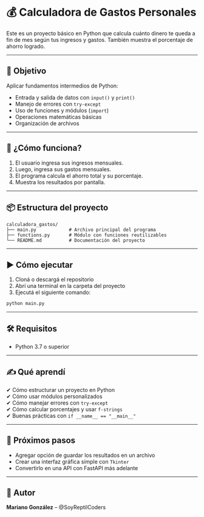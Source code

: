
# 💰 Calculadora de Gastos Personales

Este es un proyecto básico en Python que calcula cuánto dinero te queda a fin de mes según tus ingresos y gastos. También muestra el porcentaje de ahorro logrado.

---

## 📌 Objetivo

Aplicar fundamentos intermedios de Python:
- Entrada y salida de datos con `input()` y `print()`
- Manejo de errores con `try-except`
- Uso de funciones y módulos (`import`)
- Operaciones matemáticas básicas
- Organización de archivos

---

## 🧠 ¿Cómo funciona?

1. El usuario ingresa sus ingresos mensuales.
2. Luego, ingresa sus gastos mensuales.
3. El programa calcula el ahorro total y su porcentaje.
4. Muestra los resultados por pantalla.

---

## 📦 Estructura del proyecto

```
calculadora_gastos/
├── main.py            # Archivo principal del programa
├── functions.py       # Módulo con funciones reutilizables
└── README.md          # Documentación del proyecto
```

---

## ▶️ Cómo ejecutar

1. Cloná o descargá el repositorio
2. Abrí una terminal en la carpeta del proyecto
3. Ejecutá el siguiente comando:

```bash
python main.py
```

---

## 🛠️ Requisitos

- Python 3.7 o superior

---

## ✍️ Qué aprendí

✔ Cómo estructurar un proyecto en Python  
✔ Cómo usar módulos personalizados  
✔ Cómo manejar errores con `try-except`  
✔ Cómo calcular porcentajes y usar `f-strings`  
✔ Buenas prácticas con `if __name__ == "__main__"`  

---

## 🚀 Próximos pasos

- Agregar opción de guardar los resultados en un archivo
- Crear una interfaz gráfica simple con `Tkinter`
- Convertirlo en una API con FastAPI más adelante

---

## 🐍 Autor

**Mariano González** – @SoyReptilCoders
